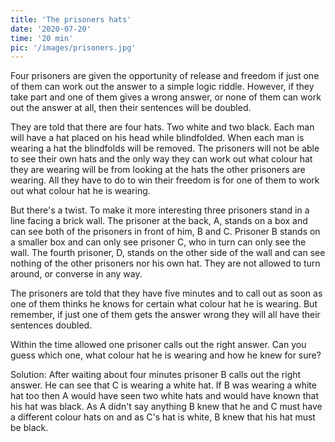 ```yaml
---
title: 'The prisoners hats'
date: '2020-07-20'
time: '20 min'
pic: '/images/prisoners.jpg'
---
```


Four prisoners are given the opportunity of release and freedom if just one of them can work
out the answer to a simple logic riddle. However, if they take part and one of them gives a
wrong answer, or none of them can work out the answer at all, then their sentences will be
doubled.

They are told that there are four hats. Two white and two black. Each man will have a hat placed on his head while blindfolded. When each man is wearing a hat the blindfolds will be removed. The prisoners will not be able to see their own hats and the only way they can work out what colour hat they are wearing will be from looking at the hats the other prisoners are wearing. All they have to do to win their freedom is for one of them to work out what colour hat he is wearing.

But there's a twist. To make it more interesting three prisoners stand in a line facing a brick wall. The prisoner at the back, A, stands on a box and can see both of the prisoners in front of him, B and C. Prisoner B stands on a smaller box and can only see prisoner C, who in turn can only see the wall. The fourth prisoner, D, stands on the other side of the wall and can see nothing of the other prisoners nor his own hat. They are not allowed to turn around, or converse in any way.

The prisoners are told that they have five minutes and to call out as soon as one of them thinks he knows for certain what colour hat he is wearing. But remember, if just one of them gets the answer wrong they will all have their sentences doubled.

Within the time allowed one prisoner calls out the right answer. Can you guess which one, what colour hat he is wearing and how he knew for sure?

Solution: After waiting about four minutes prisoner B calls out the right answer. He can see that C is wearing a white hat. If B was wearing a white hat too then A would have seen two white hats and would have known that his hat was black. As A didn't say anything B knew that he and C must have a different colour hats on and as C's hat is white, B knew that his hat must be black.
